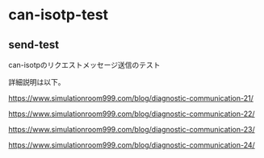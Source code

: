 # can-isotp-test

## send-test

can-isotpのリクエストメッセージ送信のテスト

詳細説明は以下。

https://www.simulationroom999.com/blog/diagnostic-communication-21/

https://www.simulationroom999.com/blog/diagnostic-communication-22/

https://www.simulationroom999.com/blog/diagnostic-communication-23/

https://www.simulationroom999.com/blog/diagnostic-communication-24/